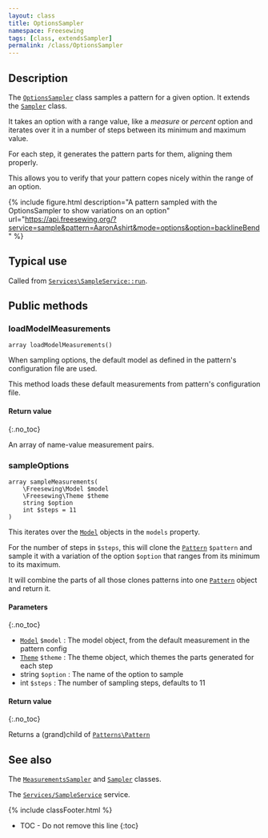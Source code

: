 ```yaml
---
layout: class
title: OptionsSampler
namespace: Freesewing
tags: [class, extendsSampler]
permalink: /class/OptionsSampler
---
```

## Description 

The [`OptionsSampler`](OptionsSampler) class samples a pattern 
for a given option. It extends the [`Sampler`](Sampler) class.

It takes an option with a range value, like a _measure_ or _percent_ option
and iterates over it in a number of steps between its minimum and maximum
value. 

For each step, it generates the pattern parts for them, aligning them properly.

This allows you to verify that your pattern copes nicely within the range of 
an option. 

{% include figure.html 
    description="A pattern sampled with the OptionsSampler to show variations on an option"
    url="https://api.freesewing.org/?service=sample&pattern=AaronAshirt&mode=options&option=backlineBend"
%}

## Typical use

Called from [`Services\SampleService::run`](Services/SampleService#run). 

## Public methods

### loadModelMeasurements

```php?start_inline=1
array loadModelMeasurements()
```

When sampling options, the default model as defined in the pattern's
configuration file are used.

This method loads these default measurements from pattern's
configuration file.

#### Return value
{:.no_toc}

An array of name-value measurement pairs.

### sampleOptions

```php?start_inline=1
array sampleMeasurements(
    \Freesewing\Model $model
    \Freesewing\Theme $theme
    string $option
    int $steps = 11
)
```

This iterates over the [`Model`](Model) objects in the `models` property.

For the number of steps in `$steps`, this will clone the [`Pattern`](Pattern) `$pattern`
and sample it with a variation of the option `$option` that ranges from its minimum
to its maximum.

It will combine the parts of all those clones patterns into one [`Pattern`](Pattern)
object and return it. 

#### Parameters
{:.no_toc}

- [`Model`](Model) `$model` : The model object, from the default measurement in the pattern config
- [`Theme`](Theme) `$theme` : The theme object, which themes the parts generated for each step
- string `$option` : The name of the option to sample
- int `$steps` : The number of sampling steps, defaults to 11

#### Return value
{:.no_toc}

Returns a (grand)child of [`Patterns\Pattern`](Patterns/Pattern)

## See also

The [`MeasurementsSampler`](MeasurementsSampler) and [`Sampler`](Sampler) classes.

The [`Services/SampleService`](Services/SampleService) service.

{% include classFooter.html %}
* TOC - Do not remove this line
{:toc}
